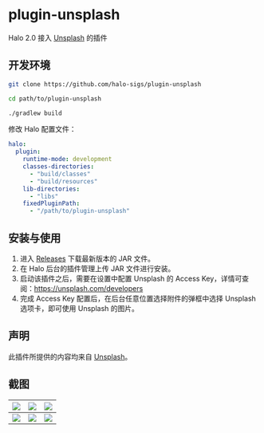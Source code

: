 # plugin-unsplash

Halo 2.0 接入 [Unsplash](https://unsplash.com/) 的插件

## 开发环境

```bash
git clone https://github.com/halo-sigs/plugin-unsplash
```

```bash
cd path/to/plugin-unsplash
```

```bash
./gradlew build
```

修改 Halo 配置文件：

```yaml
halo:
  plugin:
    runtime-mode: development
    classes-directories:
      - "build/classes"
      - "build/resources"
    lib-directories:
      - "libs"
    fixedPluginPath:
      - "/path/to/plugin-unsplash"
```

## 安装与使用

1. 进入 [Releases](https://github.com/halo-sigs/plugin-unsplash/releases) 下载最新版本的 JAR 文件。
2. 在 Halo 后台的插件管理上传 JAR 文件进行安装。
3. 启动该插件之后，需要在设置中配置 Unsplash 的 Access Key，详情可查阅：<https://unsplash.com/developers>
4. 完成 Access Key 配置后，在后台任意位置选择附件的弹框中选择 Unsplash 选项卡，即可使用 Unsplash 的图片。

## 声明

此插件所提供的内容均来自 [Unsplash](https://unsplash.com/)。

## 截图

| ![](./screenshots/unsplash00004.png) | ![](./screenshots/unsplash00005.png) | ![](./screenshots/unsplash00002.png) |
| ------------------------------------ | ------------------------------------ | ------------------------------------ |
| ![](./screenshots/unsplash00003.png) | ![](./screenshots/unsplash00001.png) | ![](./screenshots/unsplash00006.png) |

